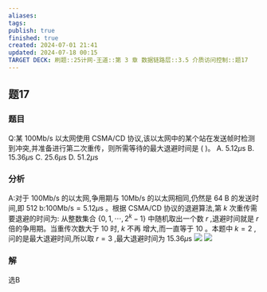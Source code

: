 ```yaml
---
aliases: 
tags: 
publish: true
finished: true
created: 2024-07-01 21:41
updated: 2024-07-18 00:15
TARGET DECK: 刷题::25计网-王道::第 3 章 数据链路层::3.5 介质访问控制::题17
---
```


## 题17
### 题目
Q:某 ${100}\mathrm{{Mb}}/\mathrm{s}$ 以太网使用 CSMA/CD 协议,该以太网中的某个站在发送帧时检测到冲突,并准备进行第二次重传，则所需等待的最大退避时间是 ( )。
A. ${5.12\mu }\mathrm{s}$ B. ${15.36\mu }\mathrm{s}$ C. ${25.6\mu }\mathrm{s}$ D. ${51.2\mu }\mathrm{s}$
### 分析
A:对于 ${100}\mathrm{{Mb}}/\mathrm{s}$ 的以太网,争用期与 ${10}\mathrm{{Mb}}/\mathrm{s}$ 的以太网相同,仍然是 ${64}\mathrm{\;B}$ 的发送时间,即 ${512}\mathrm{\;b}$:${100}\mathrm{{Mb}}/\mathrm{s} = {5.12\mu }\mathrm{s}$ 。根据 CSMA/CD 协议的退避算法,第 $k$ 次重传需要退避的时间为: 从整数集合  $\{  {0,1,\cdots ,{2}^{k} - 1}\}$ 中随机取出一个数 $r$ ,退避时间就是 $r$ 倍的争用期。当重传次数大于 10 时, $k$ 不再 增大,而一直等于 10 。本题中 $k = 2$ ,问的是最大退避时间,所以取 $r = 3$ ,最大退避时间为 ${15.36\mu }\mathrm{s}$
![](https://img.hwenyi.live/202407180015590.webp)
![](https://img.hwenyi.live/202407180018662.webp)
### 解
选B

